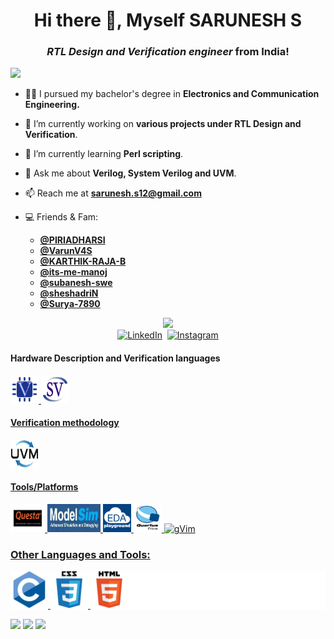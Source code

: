 <h1 align="center">Hi there 👋, Myself SARUNESH S</h1>
<h3 align="center"><i>RTL Design and Verification engineer</i> from India!</h3>

<!-- <p align="left"> <img src="https://komarev.com/ghpvc/?username=sarunesh&label=Profile%20views&color=0e75b6&style=flat" alt="sarunesh" /> </p> -->
[![](https://visitcount.itsvg.in/api?id=sarunesh&icon=6&color=11)](https://visitcount.itsvg.in)

- 👨‍🎓 I pursued my bachelor's degree in **Electronics and Communication Engineering.**

- 🔭 I’m currently working on **various projects under RTL Design and Verification**.

- 🌱 I’m currently learning **Perl scripting**.

- 💬 Ask me about **Verilog, System Verilog and UVM**.

- 📫 Reach me at **sarunesh.s12@gmail.com**

- 💻 Friends & Fam: <ul style="column-count:2 column-rule-style:solid">
                    <li><a href="https://github.com/PIRIADHARSI" target="blank">**@PIRIADHARSI**</a></li>
                    <li><a href="https://github.com/VarunV4S" target="blank">**@VarunV4S**</a></li>
                    <li><a href="https://github.com/KARTHIK-RAJA-B" target="blank">**@KARTHIK-RAJA-B**</a></li>
                    <li><a href="https://github.com/its-me-manoj" target="blank">**@its-me-manoj**</a></li>
                    <li><a href="https://github.com/subanesh-swe" target="blank">**@subanesh-swe**</a></li>
                    <li><a href="https://github.com/sheshadriN" target="blank">**@sheshadriN**</a></li>
                    <li><a href="https://github.com/Surya-7890" target="blank">**@Surya-7890**</a></li>
                  </ul>

<!-- <h3 align="left">Connect with me:</h3> -->
<div align="center">
  <img src="https://media.giphy.com/media/LQkV68JGKeFLDw5Phq/giphy.gif" width="150" aspect-ratio="2/5" />
</div>
<div align="center">
  <a href="https://www.linkedin.com/in/sarunesh-s-2b833b226/" target="blank"><img src="https://img.shields.io/badge/LinkedIn-blue?logo=linkedin&logoColor=white&style=plastic" alt="LinkedIn" height="30" aspect-ratio="5/2" /></a>
  <a href="mailto:sarunesh.s12@gmail.com" target="_blank"><img src="https://img.shields.io/badge/Gmail-D14836?style=plastic&logo=gmail&logoColor=white" alt="" height="30" aspect-ratio="5/2" /></a>
<!--   <a href="https://mail.google.com/mail/?view=cm&fs=1&to=sarunesh.s12@gmail.com&su=SUBJECT&body=BODY" target="blank"><img src="https://img.shields.io/badge/Gmail-D14836?style=plastic&logo=gmail&logoColor=white" alt="" height="30" aspect-ration="5/2" /></a> -->
  <a href="https://www.instagram.com/_.saru._.nesh._/"><img src="https://img.shields.io/badge/Instagram-E4405F?logo=instagram&logoColor=white&style=plastic" alt="Instagram" height="30" aspect-ratio="5/2"/></a>
</div>


<h4 align="left">Hardware Description and Verification languages</h3>
    <p align="left">
      <a href="https://ieeexplore.ieee.org/document/1620780" target="_blank" rel="noreferrer"><img src="https://github.com/Sarunesh/Sarunesh/blob/main/Icons/verilog-svgrepo-com.svg" alt="Verilog" width="45" height="45"/>
      <a href="https://ieeexplore.ieee.org/document/8299595" target="_blank" rel="noreferrer"><img src="https://github.com/Sarunesh/Sarunesh/blob/main/Icons/light-systemverilog-svgrepo-com.svg" alt="SystemVerilog" width="45" height="45"/>
    </p>

<h4 align="left">Verification methodology</h3>
    <p align="left">
      <a href="https://www.accellera.org/downloads/standards/uvm" target="_blank" rel="noreferrer"><img src="https://github.com/Sarunesh/Sarunesh/blob/main/Icons/uvm.jpeg" alt="UVM" width="45" height="45"/>
      </p>

<!-- <h4 align="left">Scripting languages</h3>
    <p align="left">
      <a href="https://www.geeksforgeeks.org/bash-scripting-introduction-to-bash-and-bash-scripting/" target="_blank" rel="noreferrer"><img src="https://cdn.jsdelivr.net/gh/devicons/devicon/icons/bash/bash-original.svg" alt="bash" width="45" height="45"/>
      </p>
-->
<h4 align="left">Tools/Platforms</h3>
    <p align="left">
      <a href="https://eda.sw.siemens.com/en-US/ic/questa/simulation/advanced-simulator/" target="_blank" rel="noreferrer"><img src="https://github.com/Sarunesh/Sarunesh/blob/main/Icons/questasim.png" alt="Questasim" width="55" height="45"/>
        <a href="https://www.intel.com/content/www/us/en/software-kit/750368/modelsim-intel-fpgas-standard-edition-software-version-18-1.html" target="_blank" rel="noreferrer"><img src="https://github.com/Sarunesh/Sarunesh/blob/main/Icons/modelsim.jpeg" alt="Modelsim" width="85" height="45"/>
      <a href="https://www.edaplayground.com/loginpage" target="_blank" rel="noreferrer"><img src="https://github.com/Sarunesh/Sarunesh/blob/main/Icons/edaplayground.png" alt="EDAplayground" width="45" height="45"/>
      <a href="https://www.intel.com/content/www/us/en/products/details/fpga/development-tools/quartus-prime/article.html" target="_blank" rel="noreferrer"><img src="https://github.com/Sarunesh/Sarunesh/blob/main/Icons/quartus.png" alt="Quartus Prime Lite" width="45" height="45"/>
      <a href="https://www.vim.org/about.php" target="_blank" rel="noreferrer"><img src="https://cdn.jsdelivr.net/gh/devicons/devicon@latest/icons/vim/vim-original.svg" alt="gVim" width="45" height="45"/>
      </p>

<h3 align="left">Other Languages and Tools:</h3>
<div style="background-color:white">
  <a href="https://www.cprogramming.com/" target="_blank" rel="noreferrer"> <img src="https://raw.githubusercontent.com/devicons/devicon/master/icons/c/c-original.svg" alt="c" width="60" aspect-ratio="1/5"/> </a>
  <a href="https://www.w3schools.com/css/" target="_blank" rel="noreferrer"> <img src="https://raw.githubusercontent.com/devicons/devicon/master/icons/css3/css3-original-wordmark.svg" alt="css3" width="60" aspect-ratio="1/6"/> </a>
  <a href="https://www.w3.org/html/" target="_blank" rel="noreferrer"> <img src="https://raw.githubusercontent.com/devicons/devicon/master/icons/html5/html5-original-wordmark.svg" alt="html5" width="60" aspect-ratio="1/5"/> </a>
</div>

<!-- <p><img align="left" src="https://github-readme-stats.vercel.app/api/top-langs?username=sarunesh&show_icons=true&locale=en&layout=compact" alt="sarunesh" /></p>

<p>&nbsp;<img align="center" src="https://github-readme-stats.vercel.app/api?username=sarunesh&show_icons=true&locale=en" alt="sarunesh" /></p> -->
  ![](https://github-readme-stats.vercel.app/api?username=sarunesh&theme=shades-of-purple&hide_border=false&include_all_commits=false&count_private=false)
  ![](https://github-readme-streak-stats.herokuapp.com/?user=sarunesh&theme=shades-of-purple&hide_border=false)
  ![](https://github-readme-stats.vercel.app/api/top-langs/?username=sarunesh&theme=shades-of-purple&hide_border=false&include_all_commits=false&count_private=false&layout=compact)
